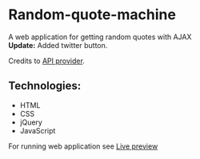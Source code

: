# Random-quote-machine
A web application for getting random quotes with AJAX<br>
**Update:** Added twitter button.

Credits to [API provider](https://talaikis.com/random_quotes_api/).
## Technologies:
* HTML<br>
* CSS<br>
* jQuery<br>
* JavaScript


For running web application see [Live preview](https://codepen.io/nemanja97/full/KXmoxe/) <br>
